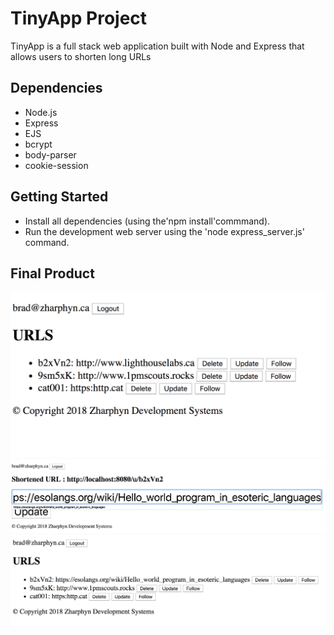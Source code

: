 # TinyApp Project

TinyApp is a full stack web application built with Node and Express that allows users to shorten long URLs

## Dependencies

- Node.js
- Express
- EJS
- bcrypt
- body-parser
- cookie-session

## Getting Started

- Install all dependencies (using the'npm install'commmand).
- Run the development web server using the 'node express_server.js' command.

## Final Product

!["When you log in, you will see your list of shortUrls : longUrls"](https://github.com/Zharphyn/tinyURL/blob/master/docs/Screenshot%202018-03-31%2012.25.21.png)
!["You can edit the longUrl path associated with a shortUrl"](https://github.com/Zharphyn/tinyURL/blob/master/docs/Screenshot%202018-03-31%2012.29.14.png)
!["And you return to your list of shortUrls : longUrls and you will see the updated longUrl path associated with the shortUrl"](https://github.com/Zharphyn/tinyURL/blob/master/docs/Screenshot%202018-03-31%2012.30.33.png)